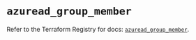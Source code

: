 # `azuread_group_member`

Refer to the Terraform Registry for docs: [`azuread_group_member`](https://registry.terraform.io/providers/hashicorp/azuread/3.6.0/docs/resources/group_member).
